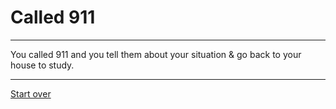 # Called 911
---

You called 911 and you tell them about your situation & go back to your house to study.

---
[Start over](../home.md)

